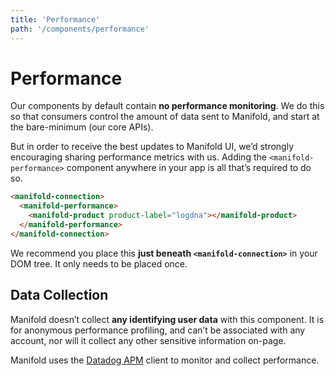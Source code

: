 ```yaml
---
title: 'Performance'
path: '/components/performance'
---
```


# Performance

Our components by default contain **no performance monitoring**. We do this so that consumers
control the amount of data sent to Manifold, and start at the bare-minimum (our core APIs).

But in order to receive the best updates to Manifold UI, we’d strongly encouraging sharing
performance metrics with us. Adding the `<manifold-performance>` component anywhere in your app is
all that’s required to do so.

```html
<manifold-connection>
  <manifold-performance>
    <manifold-product product-label="logdna"></manifold-product>
  </manifold-performance>
</manifold-connection>
```

We recommend you place this **just beneath `<manifold-connection>`** in your DOM tree. It only needs
to be placed once.

## Data Collection

Manifold doesn’t collect **any identifying user data** with this component. It is for anonymous
performance profiling, and can’t be associated with any account, nor will it collect any other
sensitive information on-page.

Manifold uses the [Datadog APM][datadog] client to monitor and collect performance.

[datadog]: https://www.datadoghq.com/apm/
